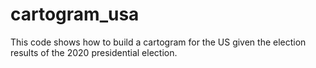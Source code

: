 # cartogram_usa

This code shows how to build a cartogram for the US given the election results of the 2020 presidential election.
